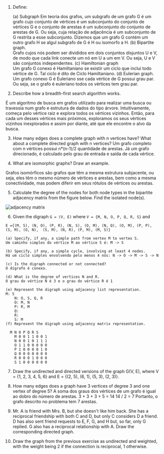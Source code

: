
1. Define:

	(a) Subgraph
	Em teoria dos grafos, um subgrafo de um grafo G é um grafo cujo conjunto de vértices é um subconjunto do conjunto de vértices G e o conjunto de arestas é um subconjunto do conjunto de arestas de G. Ou seja, cuja relação de adjacência é um subconjunto de G restrita a esse subconjunto. Dizemos que um grafo G contém um outro grafo H se algul subgrafo de G é H ou isomorfo a H.
	(b) Bipartite graph.  
	Grafo cujos nós podem ser divididos em dois conjuntos disjuntos U e V, de modo que cada link conecte um nó em U a um em V. Ou seja, U e V são conjuntos independentes.
	(c) Hamiltonian graph  
	Um grafo G conexo é Hamiltaniano se existir um ciclo que inclui todo vértice de G. Tal ciclo é dito de Ciclo Hamiltaniano.
	(d) Eulerian graph.
	Um grafo conexo G é Euleriano sse cada vértice de G possui grau par. Ou seja, se o grafo é euleriano todos os vértices tem grau par.
	

2. Describe how a breadth-first search algorithm works.

É um algoritmo de busca em grafos utilizado para realizar uma busca ou travessia num grafo e estrutura de dados do tipo árvore. Intuitivamente, começa pelo vértice raiz e explora todos os vértices vizinhos. Então, para cada um desses vértices mais próximos, exploramos os seus vértices vizinhos inexplorados e assim por diante, até que ele encontre o alvo da busca.

3. How many edges does a complete graph with n vertices have? What about a complete directed graph with n vertices?
Um grafo completo com n vértices possui n*(n-1)/2 quantidade de arestas. Já um grafo direcionado, é calculado pelo grau de entrada e saída  de cada vértice.

4. What are isomorphic graphs? Draw an example.

Grafos isomórficos são grafos que têm a mesma estrutura subjacente, ou seja, eles têm o mesmo número de vértices e arestas, bem como a mesma conectividade, mas podem diferir em seus rótulos de vértices ou arestas.

5. Calculate the degree of the nodes for both node types in the bipartite adjacency matrix from the figure below. Find the isolated node(s).

![adjacency matrix](./img/matrix01.png)

6. Given the digraph `G = (V, E)` where `V = {M, N, O, P, Q, R, S}` and 

`E ={(M, S), (N, O), (P, R), (N, S), (O, M),
	 (N, Q), (O, M), (P, P), (S, M), (O, N), 
	 (S, M), (N, R), (P, M), (M, S)}`

	(a) Specify, if any, a simple path from vertex M to vertex S.
	Um caminho simples do vértice M ao vértice S é: M -> S

	(b) Specify, if any, a simple cycle, involving at least 4 nodes.
	Há um ciclo simples envolvendo pelo menos 4 nós: N -> O -> M -> S -> N

	(c) Is the digraph connected or not connected?
	O dígrafo é conexo.
	
	(d) What is the degree of vertices N and R.
	O grau do vértice N é 3 e o grau do vértice R é 1
	
	(e) Represent the digraph using adjacency list representation.
	M: S
        N: O, S, Q, R
        O: M, N
        P: R, M
        Q: 
        R: 
        S: M
	(f) Represent the digraph using adjacency matrix representation.
	
	  M N O P Q R S
        M 0 0 1 1 0 0 1
        N 0 0 1 0 1 1 1
        O 1 1 0 0 0 0 0
        P 1 0 0 0 0 1 0
        Q 0 0 0 0 0 0 0
        R 0 0 0 1 0 0 0
        S 1 0 0 0 0 0 0
	
7. Draw the undirected and directed versions of the graph G(V, E), where V = {1, 2, 3, 4, 5, 6} and E = {(2, 5), (6, 1), (5, 3), (2, 3)}.

8. How many edges does a graph have 3 vertices of degree 3 and one vertex of degree 5?
A soma dos graus dos vértices de um grafo é igual ao dobro do número de arestas.
3 + 3 + 3 + 5 = 14
14 / 2 = 7
Portanto, o grafo descrito no problema tem 7 arestas.

9. Mr. A is friend with Mrs. B, but she doesn't like him back. She has a reciprocal friendship with both C and D, but only C considers D a friend. D has also sent friend requests to E, F, G, and H but, so far, only G replied. G also has a reciprocal relationship with A. Draw the corresponding directed graph.

10. Draw the graph from the previous exercise as undirected and weighted, with the weight being 2 if the connection is reciprocal, 1 otherwise.
